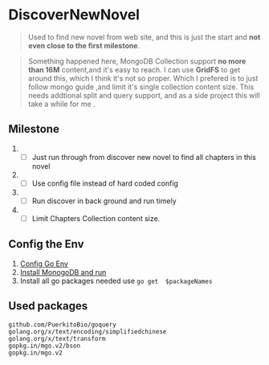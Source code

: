 # DiscoverNewNovel

> Used to find new novel from web site, and this is just the start and <b>not even close to the first milestone</b>. 

> Something happened here, MongoDB Collection support **no more than 16M** content,and it's easy to reach. I can use **GridFS** to get around this, which I think it's not so proper. Which I prefered is to just follow mongo guide ,and limit it's single collection content size. This needs addtional split and query support, and as a side project this will take a while for me .

## Milestone
1. - [ ] Just run through from discover new novel to find all chapters in this novel
2. - [ ] Use config file instead of hard coded config
3. - [ ] Run discover in back ground and run timely
4. - [ ] Limit Chapters Collection content size.

## Config the Env
1. [Config Go Env](https://golang.org/doc/install)
2. [Install MonogoDB and run](https://docs.mongodb.com/manual/installation/)
3. Install all go packages needed use ```go get  $packageNames```

## Used packages
```
github.com/PuerkitoBio/goquery
golang.org/x/text/encoding/simplifiedchinese
golang.org/x/text/transform
gopkg.in/mgo.v2/bson
gopkg.in/mgo.v2
```
